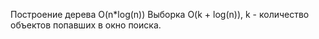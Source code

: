 Построение дерева O(n*log(n))
Выборка O(k + log(n)), k - количество объектов попавших в окно поиска.
